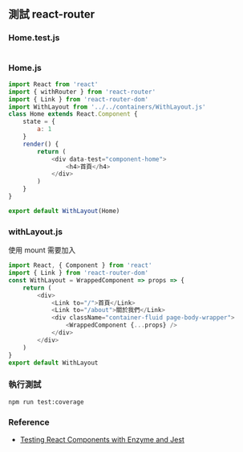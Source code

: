 ## 測試 react-router


### Home.test.js
```js

```

### Home.js
```js
import React from 'react'
import { withRouter } from 'react-router'
import { Link } from 'react-router-dom'
import WithLayout from '../../containers/WithLayout.js'
class Home extends React.Component {
    state = {
        a: 1
    }
    render() {
        return (
            <div data-test="component-home">
                <h4>首頁</h4>
            </div>
        )
    }
}

export default WithLayout(Home)
```



### withLayout.js
使用 mount 需要加入 <Router>

```js
import React, { Component } from 'react'
import { Link } from 'react-router-dom'
const WithLayout = WrappedComponent => props => {
    return (
        <div>
            <Link to="/">首頁</Link>
            <Link to="/about">關於我們</Link>
            <div className="container-fluid page-body-wrapper">
                <WrappedComponent {...props} />
            </div>
        </div>
    )
}
export default WithLayout

```




### 執行測試

```
npm run test:coverage
```


### Reference

- [Testing React Components with Enzyme and Jest](https://www.youtube.com/watch?v=u5XTnNBotqs)